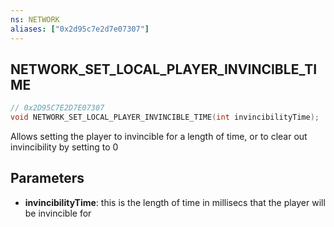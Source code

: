 ```yaml
---
ns: NETWORK
aliases: ["0x2d95c7e2d7e07307"]
---
```

## NETWORK_SET_LOCAL_PLAYER_INVINCIBLE_TIME

```c
// 0x2D95C7E2D7E07307
void NETWORK_SET_LOCAL_PLAYER_INVINCIBLE_TIME(int invincibilityTime);
```

Allows setting the player to invincible for a length of time, or to clear out invincibility by setting to 0


## Parameters
* **invincibilityTime**: this is the length of time in millisecs that the player will be invincible for
